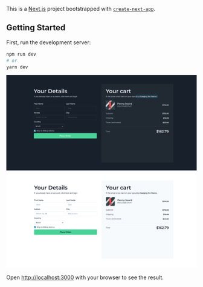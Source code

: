 This is a [Next.js](https://nextjs.org/) project bootstrapped with [`create-next-app`](https://github.com/vercel/next.js/tree/canary/packages/create-next-app).

## Getting Started

First, run the development server:

```bash
npm run dev
# or
yarn dev
```

<div>
  <img src="public/images/dark.png">
  <img src="public/images/light.png">
</div>

Open [http://localhost:3000](http://localhost:3000) with your browser to see the result.
